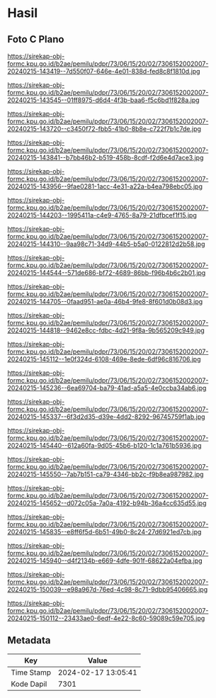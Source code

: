 # Hasil

## Foto C Plano

https://sirekap-obj-formc.kpu.go.id/b2ae/pemilu/pdpr/73/06/15/20/02/7306152002007-20240215-143419--7d550f07-646e-4e01-838d-fed8c8f1810d.jpg

https://sirekap-obj-formc.kpu.go.id/b2ae/pemilu/pdpr/73/06/15/20/02/7306152002007-20240215-143545--01ff8975-d6d4-4f3b-baa6-f5c6bd1f828a.jpg

https://sirekap-obj-formc.kpu.go.id/b2ae/pemilu/pdpr/73/06/15/20/02/7306152002007-20240215-143720--c3450f72-fbb5-41b0-8b8e-c722f7b1c7de.jpg

https://sirekap-obj-formc.kpu.go.id/b2ae/pemilu/pdpr/73/06/15/20/02/7306152002007-20240215-143841--b7bb46b2-b519-458b-8cdf-f2d6e4d7ace3.jpg

https://sirekap-obj-formc.kpu.go.id/b2ae/pemilu/pdpr/73/06/15/20/02/7306152002007-20240215-143956--9fae0281-1acc-4e31-a22a-b4ea798ebc05.jpg

https://sirekap-obj-formc.kpu.go.id/b2ae/pemilu/pdpr/73/06/15/20/02/7306152002007-20240215-144203--1995411a-c4e9-4765-8a79-21dfbcef1f15.jpg

https://sirekap-obj-formc.kpu.go.id/b2ae/pemilu/pdpr/73/06/15/20/02/7306152002007-20240215-144310--9aa98c71-34d9-44b5-b5a0-0122812d2b58.jpg

https://sirekap-obj-formc.kpu.go.id/b2ae/pemilu/pdpr/73/06/15/20/02/7306152002007-20240215-144544--571de686-bf72-4689-86bb-f96b4b6c2b01.jpg

https://sirekap-obj-formc.kpu.go.id/b2ae/pemilu/pdpr/73/06/15/20/02/7306152002007-20240215-144705--0faad951-ae0a-46b4-9fe8-8f601d0b08d3.jpg

https://sirekap-obj-formc.kpu.go.id/b2ae/pemilu/pdpr/73/06/15/20/02/7306152002007-20240215-144818--9462e8cc-fdbc-4d21-9f8a-9b565209c949.jpg

https://sirekap-obj-formc.kpu.go.id/b2ae/pemilu/pdpr/73/06/15/20/02/7306152002007-20240215-145112--1e0f324d-6108-469e-8ede-6df96c816706.jpg

https://sirekap-obj-formc.kpu.go.id/b2ae/pemilu/pdpr/73/06/15/20/02/7306152002007-20240215-145236--6ea69704-ba79-41ad-a5a5-4e0ccba34ab6.jpg

https://sirekap-obj-formc.kpu.go.id/b2ae/pemilu/pdpr/73/06/15/20/02/7306152002007-20240215-145337--6f3d2d35-d39e-4dd2-8292-96745759f1ab.jpg

https://sirekap-obj-formc.kpu.go.id/b2ae/pemilu/pdpr/73/06/15/20/02/7306152002007-20240215-145440--612a60fa-9d05-45b6-b120-1c1a761b5936.jpg

https://sirekap-obj-formc.kpu.go.id/b2ae/pemilu/pdpr/73/06/15/20/02/7306152002007-20240215-145550--7ab7b151-ca79-4346-bb2c-f9b8ea987982.jpg

https://sirekap-obj-formc.kpu.go.id/b2ae/pemilu/pdpr/73/06/15/20/02/7306152002007-20240215-145652--d072c05a-7a0a-4192-b94b-36a4cc635d55.jpg

https://sirekap-obj-formc.kpu.go.id/b2ae/pemilu/pdpr/73/06/15/20/02/7306152002007-20240215-145835--e8ff6f5d-6b51-49b0-8c24-27d6921ed7cb.jpg

https://sirekap-obj-formc.kpu.go.id/b2ae/pemilu/pdpr/73/06/15/20/02/7306152002007-20240215-145940--d4f2134b-e669-4dfe-901f-68622a04efba.jpg

https://sirekap-obj-formc.kpu.go.id/b2ae/pemilu/pdpr/73/06/15/20/02/7306152002007-20240215-150039--e98a967d-76ed-4c98-8c71-9dbb95406665.jpg

https://sirekap-obj-formc.kpu.go.id/b2ae/pemilu/pdpr/73/06/15/20/02/7306152002007-20240215-150112--23433ae0-6edf-4e22-8c60-59089c59e705.jpg


## Metadata

| Key        | Value               |
| ---------- | ------------------- |
| Time Stamp | 2024-02-17 13:05:41 |
| Kode Dapil | 7301                |



